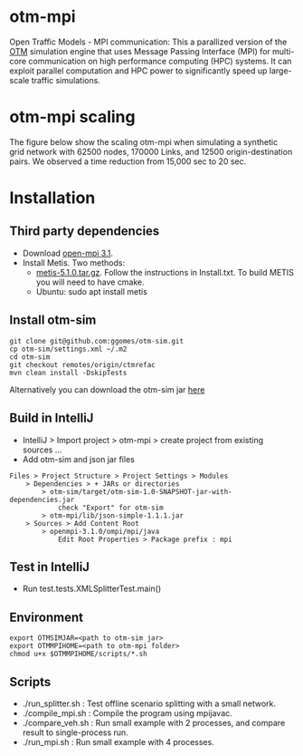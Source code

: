 # otm-mpi
Open Traffic Models - MPI communication: This a parallized version of the [OTM](https://github.com/ggomes/otm-sim) simulation engine that uses Message Passing Interface (MPI) for multi-core communication on high performance computing (HPC) systems. It can exploit parallel computation and HPC power to significantly speed up large-scale traffic simulations.

# otm-mpi scaling
The figure below show the scaling otm-mpi when simulating a synthetic grid network with 62500 nodes, 170000 Links, and 12500 origin-destination pairs. We observed a time reduction from 15,000 sec to 20 sec.


# Installation

## Third party dependencies

+ Download [open-mpi 3.1](https://www.open-mpi.org/software/ompi/v3.1/).
+ Install Metis. Two methods:
  + [metis-5.1.0.tar.gz](http://glaros.dtc.umn.edu/gkhome/metis/metis/download). Follow the instructions in Install.txt. To build METIS you will need to have cmake. 
  + Ubuntu: sudo apt install metis

## Install otm-sim
```
git clone git@github.com:ggomes/otm-sim.git
cp otm-sim/settings.xml ~/.m2
cd otm-sim
git checkout remotes/origin/ctmrefac
mvn clean install -DskipTests
```
Alternatively you can download the otm-sim jar [here](https://mymavenrepo.com/repo/XtcMAROnIu3PyiMCmbdY/otm/otm-sim/1.0-SNAPSHOT/) 

## Build in IntelliJ


+ IntelliJ > Import project > otm-mpi > create project from existing sources ...
+ Add otm-sim and json jar files
```
Files > Project Structure > Project Settings > Modules
	> Dependencies > + JARs or directories
 		> otm-sim/target/otm-sim-1.0-SNAPSHOT-jar-with-dependencies.jar
   			check "Export" for otm-sim   
		> otm-mpi/lib/json-simple-1.1.1.jar
	> Sources > Add Content Root
		> openmpi-3.1.0/ompi/mpi/java
			Edit Root Properties > Package prefix : mpi
```

## Test in IntelliJ
* Run test.tests.XMLSplitterTest.main()
   
## Environment
```
export OTMSIMJAR=<path to otm-sim jar>
export OTMMPIHOME=<path to otm-mpi folder>
chmod u+x $OTMMPIHOME/scripts/*.sh
```

## Scripts

* ./run_splitter.sh : Test offline scenario splitting with a small network.
* ./compile_mpi.sh : Compile the program using mpijavac.
* ./compare_veh.sh : Run small example with 2 processes, and compare result to single-process run. 
* ./run_mpi.sh : Run small example with 4 processes.

